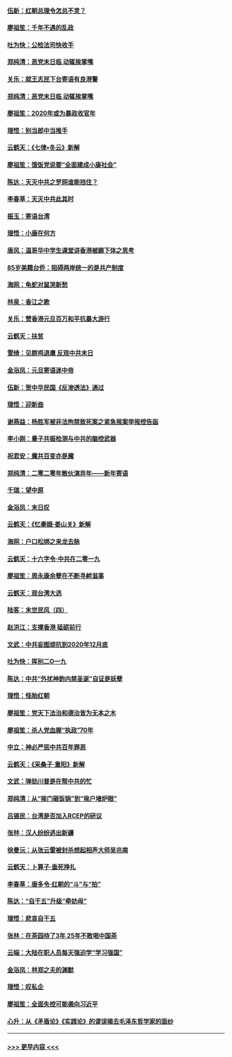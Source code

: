 #### [伍新：红朝总理令怎总不灵？](../pages/nsc993/n11770813.md?t=01061655) 
#### [廖祖笙：千年不遇的乱政](../pages/nsc993/n11770373.md?t=01061655) 
#### [吐为快：公检法司快收手](../pages/nsc993/n11770359.md?t=01061655) 
#### [郑纯清：恶党末日临 动辄挨掌嘴](../pages/nsc993/n11769912.md?t=01061655) 
#### [关乐：就王志民下台寄语有良港警](../pages/nsc993/n11769903.md?t=01061655) 
#### [郑纯清：恶党末日临 动辄挨掌嘴](../pages/nsc993/n11769356.md?t=01061655) 
#### [廖祖笙：2020年或为暴政收官年](../pages/nsc993/n11768216.md?t=01061655) 
#### [理悟：别当郎中当推手](../pages/nsc993/n11768243.md?t=01061655) 
#### [云鹤天：《七律▪冬云》新解](../pages/nsc993/n11768204.md?t=01061655) 
#### [廖祖笙：饿饭党说要“全面建成小康社会”](../pages/nsc993/n11767482.md?t=01061655) 
#### [陈达：天灭中共之罗网谁能挡住？](../pages/nsc993/n11767465.md?t=01061655) 
#### [李春草：天灭中共此其时](../pages/nsc993/n11767452.md?t=01061655) 
#### [振玉：寄语台湾](../pages/nsc993/n11767432.md?t=01061655) 
#### [理悟：小康在何方](../pages/nsc993/n11767394.md?t=01061655) 
#### [唐风：温哥华中学生课堂讲香港被踢下体之思考](../pages/nsc993/n11766848.md?t=01061655) 
#### [85岁美籍台侨：阻碍两岸统一的是共产制度](../pages/nsc993/n11765043.md?t=01061655) 
#### [海网：龟蛇对鼠哭新愁](../pages/nsc993/n11764895.md?t=01061655) 
#### [林泉：香江之歌](../pages/nsc993/n11764415.md?t=01061655) 
#### [关乐：赞香港元旦百万和平抗暴大游行](../pages/nsc993/n11764382.md?t=01061655) 
#### [云鹤天：扶贫](../pages/nsc993/n11764245.md?t=01061655) 
#### [雪绮：见群鸡退鹰  反观中共末日](../pages/nsc993/n11762112.md?t=01061655) 
#### [金浴凤：元旦寄语迷中帝](../pages/nsc993/n11761788.md?t=01061655) 
#### [伍新：贺中华民国《反渗透法》通过](../pages/nsc993/n11761994.md?t=01061655) 
#### [理悟：迎新曲](../pages/nsc993/n11761152.md?t=01061655) 
#### [谢燕益：杨胜军被非法拘禁致死案之紧急报案举报控告函](../pages/nsc993/n11756134.md?t=01061655) 
#### [李小刚：量子共振检测与中共的脑控武器](../pages/nsc993/n11754518.md?t=01061655) 
#### [祝君安：魔共百变亦是魔](../pages/nsc993/n11754469.md?t=01061655) 
#### [郑纯清：二零二零年散伙演弃年——新年寄语](../pages/nsc993/n11754195.md?t=01061655) 
#### [千瑞：望中原](../pages/nsc993/n11754159.md?t=01061655) 
#### [金浴凤：末日叹](../pages/nsc993/n11752359.md?t=01061655) 
#### [云鹤天：《忆秦娥‧娄山关》新解](../pages/nsc993/n11752348.md?t=01061655) 
#### [海网：户口松绑之来龙去脉](../pages/nsc993/n11752328.md?t=01061655) 
#### [云鹤天：十六字令‧中共在二零一九](../pages/nsc993/n11752305.md?t=01061655) 
#### [廖祖笙：周永康余孽在不断寻衅滋事](../pages/nsc993/n11751013.md?t=01061655) 
#### [云鹤天：观台湾大选](../pages/nsc993/n11751007.md?t=01061655) 
#### [陆客：末世民风（四）](../pages/nsc993/n11749203.md?t=01061655) 
#### [赵洪江：支撑香港 砥砺前行](../pages/nsc993/n11748482.md?t=01061655) 
#### [文武：中共妄图顽抗到2020年12月底](../pages/nsc993/n11748446.md?t=01061655) 
#### [吐为快：挥别二O一九](../pages/nsc993/n11748411.md?t=01061655) 
#### [陈达：中共“外扰神韵内禁圣诞”自证是妖孽](../pages/nsc993/n11748226.md?t=01061655) 
#### [理悟：怪胎红朝](../pages/nsc993/n11748206.md?t=01061655) 
#### [廖祖笙：党天下法治和德治皆为无本之木](../pages/nsc993/n11748135.md?t=01061655) 
#### [廖祖笙：杀人党血腥“执政”70年](../pages/nsc993/n11745144.md?t=01061655) 
#### [中立：神必严惩中共百年罪恶](../pages/nsc993/n11744970.md?t=01061655) 
#### [云鹤天：《采桑子‧重阳》新解](../pages/nsc993/n11744948.md?t=01061655) 
#### [文武：弹劾川普是在帮中共的忙](../pages/nsc993/n11744758.md?t=01061655) 
#### [郑纯清：从“挨门砸饭锅”到“挨户堵炉眼”](../pages/nsc993/n11744745.md?t=01061655) 
#### [吕锡民：台湾是否加入RCEP的研议](../pages/nsc993/n11744701.md?t=01061655) 
#### [张林：汉人纷纷逃出新疆](../pages/nsc993/n11743530.md?t=01061655) 
#### [徐曼沅：从张云雷被封杀想起相声大师吴兆南](../pages/nsc993/n11741816.md?t=01061655) 
#### [云鹤天：卜算子‧垂死挣扎](../pages/nsc993/n11739956.md?t=01061655) 
#### [李春草：唐多令‧红朝的“斗”与“拍”](../pages/nsc993/n11739830.md?t=01061655) 
#### [陈达：“自干五”升级“牵妨母”](../pages/nsc993/n11739724.md?t=01061655) 
#### [理悟：悲哀自干五](../pages/nsc993/n11739547.md?t=01061655) 
#### [张林：在茶园待了3年 25年不敢喝中国茶](../pages/nsc993/n11739240.md?t=01061655) 
#### [云端：大陆在职人员每天强迫学“学习强国”](../pages/nsc993/n11738735.md?t=01061655) 
#### [金浴凤：林郑之夫的渊默](../pages/nsc993/n11737735.md?t=01061655) 
#### [理悟：叹私企](../pages/nsc993/n11737715.md?t=01061655) 
#### [廖祖笙：全面失控可能袭向习近平](../pages/nsc993/n11737704.md?t=01061655) 
#### [心升：从《矛盾论》《实践论》的谬误揭去毛泽东哲学家的面纱](../pages/nsc993/n11736962.md?t=01061655) 

----
#### [ >>> 更早内容 <<< ](../indexes/nsc993-earlier.md)
